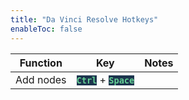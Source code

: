```yaml
---
title: "Da Vinci Resolve Hotkeys"
enableToc: false
---
```


<style> code { color: #64D094; background: #1D354E; } </style>

|Function|Key|Notes
|:-:|:-:|:-:
|Add nodes|**`Ctrl`** + **`Space`**|